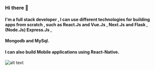 ### Hi there 👋
#### I'm a full stack developer , I can use different technologies for building apps from scratch , such as React.Js and Vue.Js , Next.Js and Flask ,(Node.Js) Express.Js ,
#### Mongodb and MySql.
#### I can also build Mobile applications using React-Native.

![alt text][logo]

[logo]: https://encrypted-tbn0.gstatic.com/images?q=tbn:ANd9GcTIk42GFdCUMOuMMXZuhfS0nqHOctKkOYXTLQ&usqp=CAU "javascript framework"

[logo]: https://www.google.com/imgres?imgurl=https%3A%2F%2Fcamo.githubusercontent.com%2F91de473fa3f2f749a56effc3e64f1049d108251f%2F68747470733a2f2f75706c6f61642e77696b696d656469612e6f72672f77696b6970656469612f636f6d6d6f6e732f7468756d622f632f63332f507974686f6e2d6c6f676f2d6e6f746578742e7376672f37363870782d507974686f6e2d6c6f676f2d6e6f746578742e7376672e706e67&imgrefurl=https%3A%2F%2Fgithub.com%2Fpython%2Fcpython&tbnid=rbJkZvEjtpmPbM&vet=12ahUKEwiOpZKO5d3tAhVM2xoKHQZrAlMQMygIegUIARDnAQ..i&docid=c0z0eoeQftV_cM&w=768&h=768&q=python&client=ubuntu&ved=2ahUKEwiOpZKO5d3tAhVM2xoKHQZrAlMQMygIegUIARDnAQ "Python"

<!--
**azizmobarak/azizmobarak** is a ✨ _special_ ✨ repository because its `README.md` (this file) appears on your GitHub profile.


- 🔭 I’m currently working on ...
- 🌱 I’m currently learning ...
- 👯 I’m looking to collaborate on ...
- 🤔 I’m looking for help with ...
- 💬 Ask me about ...
- 📫 How to reach me: ...
- 😄 Pronouns: ...
- ⚡ Fun fact: ...
-->
